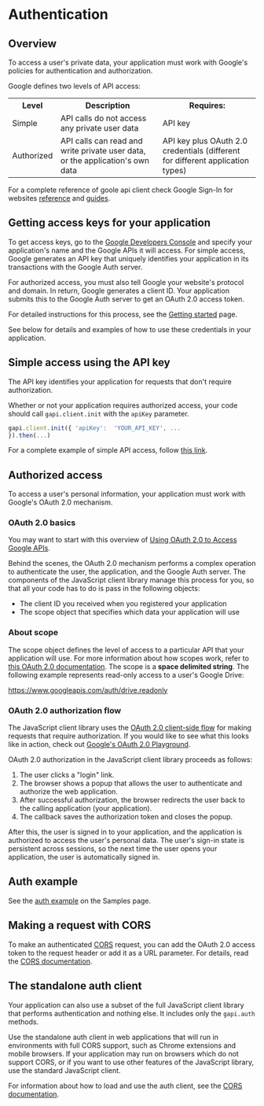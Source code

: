 # Authentication

[](#top_of_page)Overview
------------------------

To access a user's private data, your application must work with Google's policies for authentication and authorization.

Google defines two levels of API access:

<table>
  <tr>
    <th>
      Level
    </th>
    <th>
      Description
    </th>
    <th>
      Requires:
    </th>
  </tr>
  <tr>
    <td>
      Simple
    </td>
    <td>
      API calls do not access any private user data
    </td>
    <td>
      API key
    </td>
  </tr>
  <tr>
    <td>
      Authorized
    </td>
    <td>
      API calls can read and write private user data, or the
      application's own data
    </td>
    <td>
      API key plus OAuth 2.0 credentials (different for
      different application types)
    </td>
  </tr>
</table>

For a complete reference of goole api client check Google Sign-In for websites [reference](https://developers.google.com/identity/sign-in/web/reference) and [guides](https://developers.google.com/identity/sign-in/web/sign-in).

[](#top_of_page)Getting access keys for your application
--------------------------------------------------------

To get access keys, go to the [Google Developers Console](https://console.developers.google.com) and specify your application's name and the Google APIs it will access. For simple access, Google generates an API key that uniquely identifies your application in its transactions with the Google Auth server.

For authorized access, you must also tell Google your website's protocol and domain. In return, Google generates a client ID. Your application submits this to the Google Auth server to get an OAuth 2.0 access token.

For detailed instructions for this process, see the [Getting started](start.md) page.

See below for details and examples of how to use these credentials in your application.

[](#top_of_page)Simple access using the API key
-----------------------------------------------

The API key identifies your application for requests that don't require authorization.

Whether or not your application requires authorized access, your code should call `gapi.client.init` with the `apiKey` parameter.

```js
gapi.client.init({ 'apiKey':  'YOUR_API_KEY', ...  
}).then(...) 
```

For a complete example of simple API access, follow [this link](samples.md#LoadinganAPIandMakingaRequest).

[](#top_of_page)Authorized access
---------------------------------

To access a user's personal information, your application must work with Google's OAuth 2.0 mechanism.

### OAuth 2.0 basics

You may want to start with this overview of [Using OAuth 2.0 to Access Google APIs](https://developers.google.com/accounts/docs/OAuth2).

Behind the scenes, the OAuth 2.0 mechanism performs a complex operation to authenticate the user, the application, and the Google Auth server. The components of the JavaScript client library manage this process for you, so that all your code has to do is pass in the following objects:

*   The client ID you received when you registered your application
*   The scope object that specifies which data your application will use

### About scope

The scope object defines the level of access to a particular API that your application will use. For more information about how scopes work, refer to [this OAuth 2.0 documentation](https://developers.google.com/accounts/docs/OAuth2.html). The scope is a **space delimited string**. The following example represents read-only access to a user's Google Drive:

https://www.googleapis.com/auth/drive.readonly

### OAuth 2.0 authorization flow

The JavaScript client library uses the [OAuth 2.0 client-side flow](https://developers.google.com/accounts/docs/OAuth2UserAgent) for making requests that require authorization. If you would like to see what this looks like in action, check out [Google's OAuth 2.0 Playground](https://developers.google.com/oauthplayground/).

OAuth 2.0 authorization in the JavaScript client library proceeds as follows:

1.  The user clicks a "login" link.
2.  The browser shows a popup that allows the user to authenticate and authorize the web application.
3.  After successful authorization, the browser redirects the user back to the calling application (your application).
4.  The callback saves the authorization token and closes the popup.

After this, the user is signed in to your application, and the application is authorized to access the user's personal data. The user's sign-in state is persistent across sessions, so the next time the user opens your application, the user is automatically signed in.

[](#top_of_page)Auth example
----------------------------

See the [auth example](samples.md#authorizing-and-making-authorized-requests) on the Samples page.

[](#top_of_page)Making a request with CORS
------------------------------------------

To make an authenticated [CORS](http://www.w3.org/TR/cors/) request, you can add the OAuth 2.0 access token to the request header or add it as a URL parameter. For details, read the [CORS documentation](cors.md).

[](#top_of_page)The standalone auth client
------------------------------------------

Your application can also use a subset of the full JavaScript client library that performs authentication and nothing else. It includes only the `gapi.auth` methods.

Use the standalone auth client in web applications that will run in environments with full CORS support, such as Chrome extensions and mobile browsers. If your application may run on browsers which do not support CORS, or if you want to use other features of the JavaScript library, use the standard JavaScript client.

For information about how to load and use the auth client, see the [CORS documentation](cors.md).
